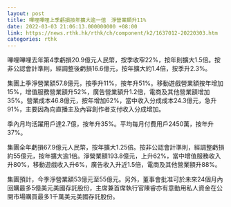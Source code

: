 ```yaml
---
layout: post
title: 嗶哩嗶哩上季虧損按年擴大逾一倍　淨營業額升11%
date: 2022-03-03 21:06:13.000000000 +08:00
link: https://news.rthk.hk/rthk/ch/component/k2/1637012-20220303.htm
categories: rthk
---
```


嗶哩嗶哩去年第4季虧損20.9億元人民幣，按季收窄22%，按年則擴大1.5倍。按非公認會計準則，經調整後虧損16.6億元，按年擴大約1.4倍，按季升2.3%。

集團上季淨營業額57.8億元，按季升11%，按年升51%。移動遊戲營業額按年增加15%，增值服務營業額升52%，廣告營業額升1.2倍，電商及其他營業額增加35%。營業成本46.8億元，按年增加62%，當中收入分成成本24.3億元，急升91%，主要因為向直播主及內容創作者支付收入分成增加。

季內月均活躍用戶達2.7億，按年升35%。平均每月付費用戶2450萬，按年升37%。

集團全年虧損67.9億元人民幣，按年擴大1.25倍。按非公認會計準則，經調整虧損約55億元，按年擴大逾1倍。淨營業額193.8億元，上升62%，當中增值服務收入升80%，移動遊戲收入升6%，廣告收入升近1.5倍，電商及其他營業額升88%。 

集團預計，今季淨營業額53億元至55億元。另外，董事會批准可於未來24個月內回購最多5億美元美國存託股份，主席兼首席執行官陳睿亦有意動用私人資金在公開市場購買最多1千萬美元美國存託股份。
